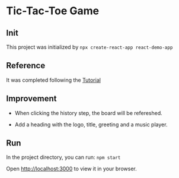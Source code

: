# Tic-Tac-Toe Game

## Init
This project was initialized by `npx create-react-app react-demo-app`

## Reference
It was completed following the [Tutorial](https://reactjs.org/tutorial/tutorial.html#before-we-start-the-tutorial)

## Improvement
- When clicking the history step, the board will be refereshed.

- Add a heading with the logo, title, greeting and a music player.

## Run
In the project directory, you can run: `npm start`

Open [http://localhost:3000](http://localhost:3000) to view it in your browser.